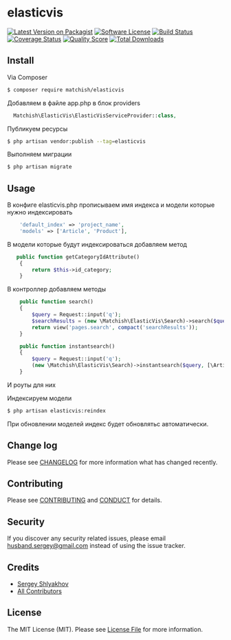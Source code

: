 # elasticvis

[![Latest Version on Packagist][ico-version]][link-packagist]
[![Software License][ico-license]](LICENSE.md)
[![Build Status][ico-travis]][link-travis]
[![Coverage Status][ico-scrutinizer]][link-scrutinizer]
[![Quality Score][ico-code-quality]][link-code-quality]
[![Total Downloads][ico-downloads]][link-downloads]

## Install

Via Composer

``` bash
$ composer require matchish/elasticvis
```

Добавляем в файле app.php в блок providers
```php
  Matchish\ElasticVis\ElasticVisServiceProvider::class,
```

Публикуем ресурсы
``` bash
$ php artisan vendor:publish --tag=elasticvis
```

Выполняем миграции
``` bash
$ php artisan migrate
```

## Usage

В конфиге elasticvis.php прописываем имя индекса и модели которые нужно индексировать

``` php
    'default_index' => 'project_name',
    'models' => ['Article', 'Product'],
```
В модели которые будут индексироваться добавляем метод
``` php
   public function getCategoryIdAttribute()
    {
        return $this->id_category;
    }
```

В контроллер добавляем методы
``` php
    public function search()
    {
        $query = Request::input('q');
        $searchResults = (new \Matchish\ElasticVis\Search)->search($query, [\Article::class, \Product::class]);
        return view('pages.search', compact('searchResults'));
    }

    public function instantsearch()
    {
        $query = Request::input('q');
        (new \Matchish\ElasticVis\Search)->instantsearch($query, [\Article::class, \Product::class]);
    }
```
И роуты для них

Индексируем модели
``` bash
$ php artisan elasticvis:reindex
```
При обновлении моделей индекс будет обновлятьс автоматически.

## Change log

Please see [CHANGELOG](CHANGELOG.md) for more information what has changed recently.

## Contributing

Please see [CONTRIBUTING](CONTRIBUTING.md) and [CONDUCT](CONDUCT.md) for details.

## Security

If you discover any security related issues, please email husband.sergey@gmail.com instead of using the issue tracker.

## Credits

- [Sergey Shlyakhov][link-author]
- [All Contributors][link-contributors]

## License

The MIT License (MIT). Please see [License File](LICENSE.md) for more information.

[ico-version]: https://img.shields.io/packagist/v/matchish/elasticvis.svg?style=flat-square
[ico-license]: https://img.shields.io/badge/license-MIT-brightgreen.svg?style=flat-square
[ico-travis]: https://img.shields.io/travis/husband/elasticvis/master.svg?style=flat-square
[ico-scrutinizer]: https://img.shields.io/scrutinizer/coverage/g/husband/elasticvis.svg?style=flat-square
[ico-code-quality]: https://img.shields.io/scrutinizer/g/husband/elasticvis.svg?style=flat-square
[ico-downloads]: https://img.shields.io/packagist/dt/matchish/elasticvis.svg?style=flat-square

[link-packagist]: https://packagist.org/packages/matchish/elasticvis
[link-travis]: https://travis-ci.org/husband/elasticvis
[link-scrutinizer]: https://scrutinizer-ci.com/g/husband/elasticvis/code-structure
[link-code-quality]: https://scrutinizer-ci.com/g/husband/elasticvis
[link-downloads]: https://packagist.org/packages/matchish/elasticvis
[link-author]: https://github.com/husband
[link-contributors]: ../../contributors
